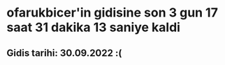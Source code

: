 # ofarukbicer'in gidisine son 3 gun 17 saat 31 dakika 13 saniye kaldi

## Gidis tarihi: 30.09.2022 :(